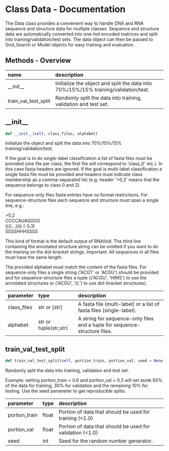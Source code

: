 # Class Data - Documentation

The Data class provides a convenient way to handle DNA and RNA sequence and structure data for multiple classes. Sequence and structure data are automatically converted into one-hot encoded matrices and split into training/validation/test sets. The data object can then be passed to Grid_Search or Model objects for easy training and evaluation.

## Methods - Overview

| name | description |
|:-|:-|
| \_\_init\_\_ | Initialize the object and split the data into 70%/15%/15% training/validation/test. |
| train\_val\_test\_split | Randomly split the data into training, validation and test set. |
## \_\_init\_\_

``` python
def __init__(self, class_files, alphabet)
```
Initialize the object and split the data into 70%/15%/15% training/validation/test. 

 If the goal is to do single-label classification a list of fasta files must be provided (one file per class, the first file will correspond to 'class\_0' etc.). In this case fasta headers are ignored. If the goal is multi-label classification a single fasta file must be provided and headers must indicate class membership as a comma-separated list (e.g. header '\>0,2' means that the sequence belongs to class 0 and 2). 

 For sequence-only files fasta entries have no format restrictions. For sequence-structure files each sequence and structure must span a single line, e.g.: 

  \>0,2  
  CCCCAUAGGGG  
  ((((...)))) (-3.3)  
  SSSSHHHSSSS  
 

 This kind of format is the default output of RNAfold. The third line containing the annotated structure string can be omitted if you want to do the training on the dot-bracket strings. Important: All sequences in all files must have the same length. 

 The provided alphabet must match the content of the fasta files. For sequence-only files a single string ('ACGT' or 'ACGU') should be provided and for sequence-structure files a tuple (('ACGU', 'HIMS') to use the annotated structures or ('ACGU', '().') to use dot-bracket structures). 



| parameter | type | description |
|:-|:-|:-|
| class_files | str or [str] | A fasta file (multi-label) or a list of fasta files (single-label). |
| alphabet | str or tuple(str,str) | A string for sequence-only files and a tuple for sequence-structure files. |
## train\_val\_test\_split

``` python
def train_val_test_split(self, portion_train, portion_val, seed = None)
```
Randomly split the data into training, validation and test set. 

 Example: setting portion\_train = 0.6 and portion\_val = 0.3 will set aside 60% of the data for training, 30% for validation and the remaining 10% for testing. Use the seed parameter to get reproducible splits. 



| parameter | type | description |
|:-|:-|:-|
| portion_train | float | Portion of data that should be used for training (<1.0) |
| portion_val | float | Portion of data that should be used for validation (<1.0) |
| seed | int | Seed for the random number generator. |
